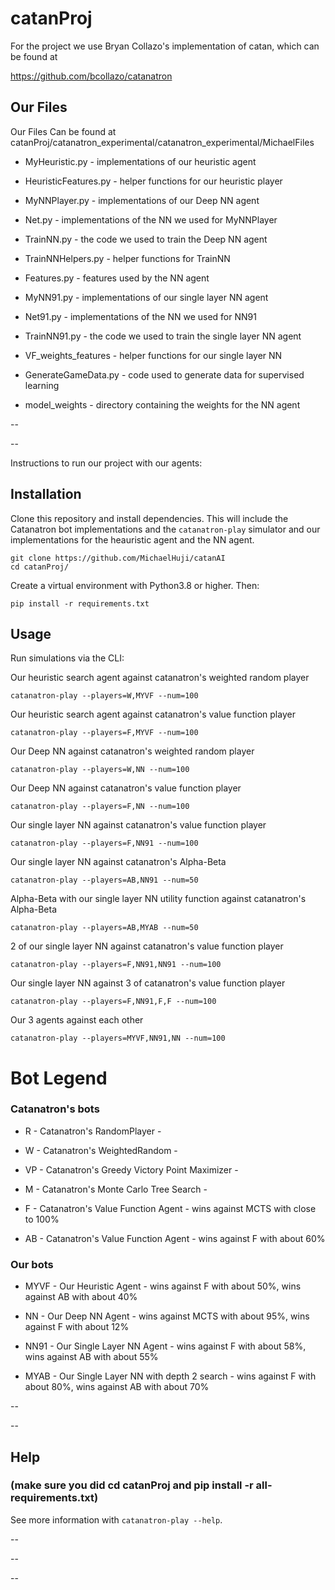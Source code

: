 # catanProj

For the project we use Bryan Collazo's implementation of catan, which can be found at 

https://github.com/bcollazo/catanatron


## Our Files

Our Files Can be found at 
 catanProj/catanatron_experimental/catanatron_experimental/MichaelFiles

- MyHeuristic.py  - implementations of our heuristic agent

- HeuristicFeatures.py - helper functions for our heuristic player

- MyNNPlayer.py - implementations of our Deep NN agent

- Net.py - implementations of the NN we used for MyNNPlayer

- TrainNN.py - the code we used to train the Deep NN agent

- TrainNNHelpers.py - helper functions for TrainNN

- Features.py - features used by the NN agent

- MyNN91.py - implementations of our single layer NN agent

- Net91.py - implementations of the NN we used for NN91

- TrainNN91.py - the code we used to train the single layer NN agent

- VF_weights_features - helper functions for our single layer NN

- GenerateGameData.py - code used to generate data for supervised learning

- model_weights - directory containing the weights for the NN agent

--

--


Instructions to run our project with our agents:

## Installation

Clone this repository and install dependencies. This will include the Catanatron bot implementations and the `catanatron-play` simulator and our implementations for the heauristic agent and the NN agent.

```
git clone https://github.com/MichaelHuji/catanAI
cd catanProj/
```

Create a virtual environment with Python3.8 or higher. Then:

```
pip install -r requirements.txt
```

## Usage

Run simulations via the CLI:

Our heuristic search agent against catanatron's weighted random player
```
catanatron-play --players=W,MYVF --num=100
```

Our heuristic search agent against catanatron's value function player
```
catanatron-play --players=F,MYVF --num=100
```

Our Deep NN against catanatron's weighted random player
```
catanatron-play --players=W,NN --num=100
```

Our Deep NN against catanatron's value function player
```
catanatron-play --players=F,NN --num=100
```

Our single layer NN against catanatron's value function player
```
catanatron-play --players=F,NN91 --num=100
```

Our single layer NN against catanatron's Alpha-Beta
```
catanatron-play --players=AB,NN91 --num=50
```

Alpha-Beta with our single layer NN utility function against catanatron's Alpha-Beta
```
catanatron-play --players=AB,MYAB --num=50
```

2 of our single layer NN against catanatron's value function player
```
catanatron-play --players=F,NN91,NN91 --num=100
```

Our single layer NN against 3 of catanatron's value function player
```
catanatron-play --players=F,NN91,F,F --num=100
```

Our 3 agents against each other
```
catanatron-play --players=MYVF,NN91,NN --num=100
```


# Bot Legend

### Catanatron's bots

- R  - Catanatron's RandomPlayer  -  

- W  - Catanatron's WeightedRandom  -  

- VP - Catanatron's Greedy Victory Point Maximizer  -  

- M  - Catanatron's Monte Carlo Tree Search  -  

- F  - Catanatron's Value Function Agent  -  wins against MCTS with close to 100%

- AB - Catanatron's Value Function Agent  -  wins against F with about 60%
  

### Our bots

- MYVF - Our Heuristic Agent  -  wins against F with about 50%, wins against AB with about 40%

- NN - Our Deep NN Agent  -  wins against MCTS with about 95%, wins against F with about 12%

- NN91 - Our Single Layer NN Agent  -  wins against F with about 58%, wins against AB with about 55%
 
- MYAB - Our Single Layer NN with depth 2 search  -  wins against F with about 80%, wins against AB with about 70%

--


--
## Help

### (make sure you did cd catanProj and pip install -r all-requirements.txt)

See more information with `catanatron-play --help`.








--

--

--

